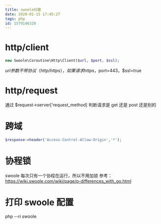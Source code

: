 ```yaml
---
title: swoole扫雷
date: 2020-01-15 17:45:27
tags: php
id: 1579146320
---
```

# http/client
```php
new Swoole\Coroutine\Http\Client($url, $port, $ssl);
```
$url 参数不带协议（http/https），如果请求 https，$port=443，$ssl=true

# http/request
通过 $request->server['request_method] 判断请求是 get 还是 post 还是别的

# 跨域
```php
$response->header('Access-Control-Allow-Origin','*');
```

# 协程锁
swoole 每次只有一个协程在运行，所以不用加锁
参考：  
https://wiki.swoole.com/wiki/page/p-differences_with_go.html

# 打印 swoole 配置
php --ri swoole